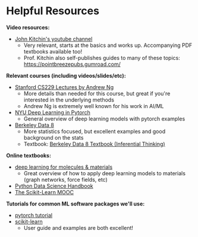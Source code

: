 # Helpful Resources
**Video resources:**
* [John Kitchin's youtube channel](https://www.youtube.com/c/JohnKitchin/videos)
    * Very relevant, starts at the basics and works up. Accompanying PDF textbooks available too!
    * Prof. Kitchin also self-publishes guides to many of these topics: https://pointbreezepubs.gumroad.com/
    
**Relevant courses (including videos/slides/etc):**
* [Stanford CS229 Lectures by Andrew Ng](https://www.youtube.com/playlist?list=PLoROMvodv4rMiGQp3WXShtMGgzqpfVfbU)
    * More details than needed for this course, but great if you're interested in the underlying methods
    * Andrew Ng is extremely well known for his work in AI/ML
* [NYU Deep Learning in Pytorch](https://atcold.github.io/pytorch-Deep-Learning/)
    * General overview of deep learning models with pytorch examples
* [Berkeley Data 8](http://data8.org/sp22/)
    * More statistics focused, but excellent examples and good background on the stats
    * Textbook: [Berkeley Data 8 Textbook (Inferential Thinking)](https://inferentialthinking.com/chapters/intro.html)
    
**Online textbooks:**
* [deep learning for molecules & materials](https://dmol.pub/)
    * Great overview of how to apply deep learning models to materials (graph networks, force fields, etc)
* [Python Data Science Handbook](https://jakevdp.github.io/PythonDataScienceHandbook/)
* [The Scikit-Learn MOOC](https://inria.github.io/scikit-learn-mooc/)

**Tutorials for common ML software packages we'll use:**
* [pytorch tutorial](https://pytorch.org/tutorials/beginner/basics/intro.html)
* [scikit-learn](https://scikit-learn.org/stable/)
    * User guide and examples are both excellent!
